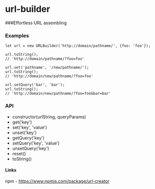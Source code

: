 # url-builder

###Effortless URL assembling

### Examples

```
let url = new URLBuilder('http://domain/pathname/', {foo: 'foo'});
```

```
url.toString();
// 'http://domain/pathname/?foo=foo'
```

```
url.set('pathname', '/new/pathname/');
url.toString();
// 'http://domain/new/pathname/?foo=foo'
```

```
url.setQuery('bar', 'bar');
url.toString();
// 'http://domain/new/pathname/?foo=foo&bar=bar'
```

### API
- constructor(urlString, queryParams)
- get('key')
- set('key', 'value')
- unset('key')
- getQuery('key')
- setQuery('key', 'value')
- unsetQuery('key')
- reset()
- toString()

#### Links

npm - https://www.npmjs.com/package/url-creator
